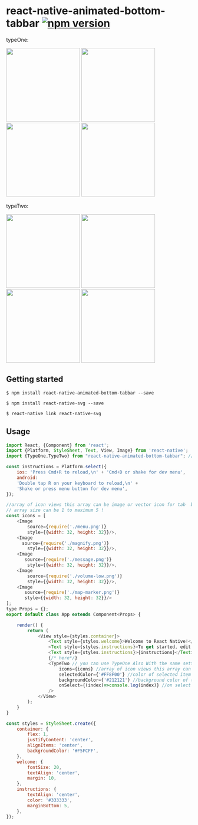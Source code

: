 
# react-native-animated-bottom-tabbar [![npm version](https://img.shields.io/npm/v/react-native-animated-bottom-tabbar.svg)](https://www.npmjs.com/package/react-native-animated-bottom-tabbar)

typeOne:

<img src="https://raw.githubusercontent.com/lvlrSajjad/react-native-animated-bottom-tabbar/master/videoshot.gif" width="200"> <img src="https://raw.githubusercontent.com/lvlrSajjad/react-native-animated-bottom-tabbar/master/type1-4.gif" width="200"> <img src="https://raw.githubusercontent.com/lvlrSajjad/react-native-animated-bottom-tabbar/master/type1-3.gif" width="200"> <img src="https://raw.githubusercontent.com/lvlrSajjad/react-native-animated-bottom-tabbar/master/type1-2.gif" width="200">

typeTwo:

<img src="https://raw.githubusercontent.com/lvlrSajjad/react-native-animated-bottom-tabbar/master/typetwo.gif" width="200"> <img src="https://raw.githubusercontent.com/lvlrSajjad/react-native-animated-bottom-tabbar/master/type2-4.gif" width="200"> <img src="https://raw.githubusercontent.com/lvlrSajjad/react-native-animated-bottom-tabbar/master/type2-3.gif" width="200"> <img src="https://raw.githubusercontent.com/lvlrSajjad/react-native-animated-bottom-tabbar/master/type2-2.gif" width="200">

## Getting started

`$ npm install react-native-animated-bottom-tabbar --save`

`$ npm install react-native-svg --save`

`$ react-native link react-native-svg`

## Usage
```javascript
import React, {Component} from 'react';
import {Platform, StyleSheet, Text, View, Image} from 'react-native';
import {TypeOne,TypeTwo} from "react-native-animated-bottom-tabbar"; //<-----------------import

const instructions = Platform.select({
    ios: 'Press Cmd+R to reload,\n' + 'Cmd+D or shake for dev menu',
    android:
    'Double tap R on your keyboard to reload,\n' +
    'Shake or press menu button for dev menu',
});

//array of icon views this array can be image or vector icon for tab  bar
// array size can be 1 to maximum 5 !
const icons = [
    <Image
        source={require('./menu.png')}
        style={{width: 32, height: 32}}/>,
    <Image
      source={require('./magnify.png')}
        style={{width: 32, height: 32}}/>,
    <Image
       source={require('./message.png')}
        style={{width: 32, height: 32}}/>,
    <Image
        source={require('./volume-low.png')}
        style={{width: 32, height: 32}}/>,
    <Image
       source={require('./map-marker.png')}
       style={{width: 32, height: 32}}/>
];
type Props = {};
export default class App extends Component<Props> {

    render() {
        return (
            <View style={styles.container}>
                <Text style={styles.welcome}>Welcome to React Native!</Text>
                <Text style={styles.instructions}>To get started, edit App.js</Text>
                <Text style={styles.instructions}>{instructions}</Text>
                {/* here*/}
                <TypeTwo // you can use TypeOne Also With the same settings
                    icons={icons} //array of icon views this array can be image or vector icon
                    selectedColor={'#FF8F00'} //color of selected item in tab bar
                    backgroundColor={'#212121'} //background color of tab bar
                    onSelect={(index)=>console.log(index)} //on select an item , index starts at 1 :-D
                />
            </View>
        );
    }
}

const styles = StyleSheet.create({
    container: {
        flex: 1,
        justifyContent: 'center',
        alignItems: 'center',
        backgroundColor: '#F5FCFF',
    },
    welcome: {
        fontSize: 20,
        textAlign: 'center',
        margin: 10,
    },
    instructions: {
        textAlign: 'center',
        color: '#333333',
        marginBottom: 5,
    },
});

```
